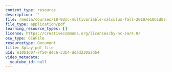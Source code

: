 ```yaml
---
content_type: resource
description: ''
file: /media/courses/18-02sc-multivariable-calculus-fall-2010/e10b1d077f50dec633b4ddad230aadb4_KXof0q88xbg.pdf
file_type: application/pdf
learning_resource_types: []
license: https://creativecommons.org/licenses/by-nc-sa/4.0/
ocw_type: OCWFile
resourcetype: Document
title: 3play pdf file
uid: e10b1d07-7f50-dec6-33b4-ddad230aadb4
video_metadata:
  youtube_id: null
---
```

